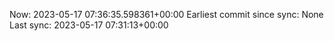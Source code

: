 Now: 2023-05-17 07:36:35.598361+00:00 Earliest commit since sync: None Last sync: 2023-05-17 07:31:13+00:00

